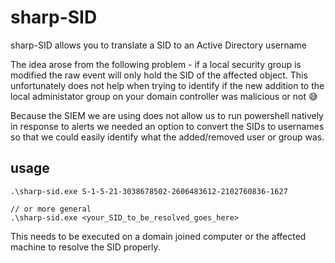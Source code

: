 # sharp-SID

sharp-SID allows you to translate a SID to an Active Directory username 

The idea arose from the following problem - if a local security group is modified the raw event will only hold the SID of the affected object.
This unfortunately does not help when trying to identify if the new addition to the local administator group on your domain controller was malicious or not 😅

Because the SIEM we are using does not allow us to run powershell natively in response to alerts we needed an option to convert the SIDs to usernames so that we could easily identify what the added/removed user or group was. 

## usage
```
.\sharp-sid.exe S-1-5-21-3038678502-2606483612-2102760836-1627

// or more general
.\sharp-sid.exe <your_SID_to_be_resolved_goes_here>
```

This needs to be executed on a domain joined computer or the affected machine to resolve the SID properly.